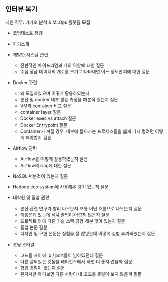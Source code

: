 ## 인터뷰 복기

지원 직무: 카카오 분석 & MLOps 플랫폼 모집 


- 코딩테스트 점검 
- 자기소개
- 개발한 시스템 관련
  - 전반적인 파이프라인과 나의 역할에 대한 질문
  - 수집 상품 데이터의 개수를 크기로 나타내면 어느 정도인지에 대한 질문

- Docker 관련
  - 왜 도입하였으며 어떻게 활용하였는지
  - 분산 및 docker 내부 성능 측정을 해본적 있는지 질문 
  - VM과 container 비교 질문
  - container layer 질문
  - Docker exec vs attach 질문
  - Docker Entrypoint 질문
  - Container가 꺼질 경우, 내부에 돌아가는 프로세스들을 쉽게 다시 켤려면 어떻게 해야할지 질문

- Airflow 관련
  - Airflow를 어떻게 활용하였는지 질문  
  - Airflow의 dag에 대한 질문

- NoSQL 써본것이 있는지 질문

- Hadoop eco system에 사용해본 것이 있는지 질문

- 대학원 및 졸업 관련
  - 분산 관련 연구가 빨리 나오는지 보통 어떤 흐름으로 나오는지 질문
  - 해놓은게 있는데 석사 졸업이 아깝지 않은지 질문
  - 프로젝트 외에 다른 기술 스택 경험 해본 것이 있는지 질문
  - 졸업 논문 질문
  - 디자인 및 구현 논문은 실험을 잘 않넣는데 어떻게 실험 추가하였는지 질문  

- 코딩 스타일
  - 코드들 사이에 ip / port들이 남아있던데 질문
  - 다른 잘되있는 것들을 레퍼런스해서 하면 더 좋지 않을까 질문
  - 협업 경험이 있는지 질문
  - 혼자서만 하다보면 다른 사람이 내 코드를 못알아 보지 않을까 질문   
